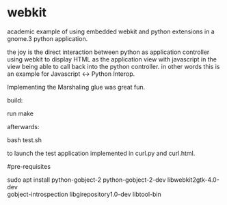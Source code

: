 webkit
======

academic example of using embedded webkit and python extensions in a gnome.3 python application.

the joy is the direct interaction between python as application controller using
webkit to display HTML as the application view with javascript in the view being able to call
back into the python controller. in other words this is an example for Javascript <-> Python Interop.

Implementing the Marshaling glue was great fun.

build:

  run make

afterwards:

  bash test.sh
  
to launch the test application implemented in curl.py and curl.html.

#pre-requisites

sudo apt install python-gobject-2 python-gobject-2-dev libwebkit2gtk-4.0-dev \
gobject-introspection libgirepository1.0-dev libtool-bin

